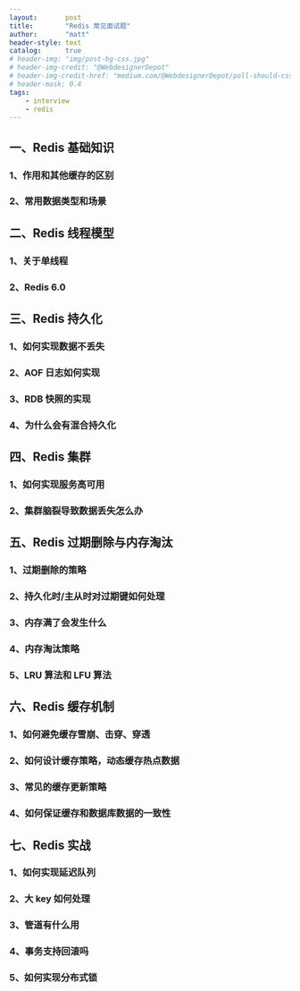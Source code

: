 ```yaml
---
layout:       post
title:        "Redis 常见面试题"
author:       "matt"
header-style: text
catalog:      true
# header-img: "img/post-bg-css.jpg"
# header-img-credit: "@WebdesignerDepot"
# header-img-credit-href: "medium.com/@WebdesignerDepot/poll-should-css-become-more-like-a-programming-language-c74eb26a4270"
# header-mask: 0.4
tags:
    - interview
    - redis
---
```


## 一、Redis 基础知识  

### 1、作用和其他缓存的区别

### 2、常用数据类型和场景


## 二、Redis 线程模型

### 1、关于单线程

### 2、Redis 6.0


## 三、Redis 持久化

### 1、如何实现数据不丢失

### 2、AOF 日志如何实现

### 3、RDB 快照的实现

### 4、为什么会有混合持久化


## 四、Redis 集群

### 1、如何实现服务高可用

### 2、集群脑裂导致数据丢失怎么办


## 五、Redis 过期删除与内存淘汰

### 1、过期删除的策略

### 2、持久化时/主从时对过期键如何处理

### 3、内存满了会发生什么

### 4、内存淘汰策略

### 5、LRU 算法和 LFU 算法


## 六、Redis 缓存机制

### 1、如何避免缓存雪崩、击穿、穿透

### 2、如何设计缓存策略，动态缓存热点数据

### 3、常见的缓存更新策略

### 4、如何保证缓存和数据库数据的一致性


## 七、Redis 实战

### 1、如何实现延迟队列

### 2、大 key 如何处理

### 3、管道有什么用

### 4、事务支持回滚吗

### 5、如何实现分布式锁
